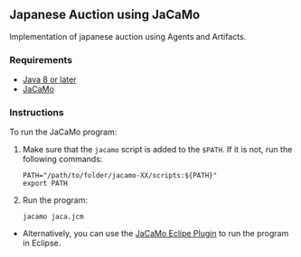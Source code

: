 ## Japanese Auction using JaCaMo

Implementation of japanese auction using Agents and Artifacts.

### Requirements

* [Java 8 or later](https://www.java.com/en/download/)
* [JaCaMo](http://jacamo.sourceforge.net/)

### Instructions

To run the JaCaMo program:

1. Make sure that the `jacamo` script is added to the `$PATH`. If it is not, run the following commands:
    ```
    PATH="/path/to/folder/jacamo-XX/scripts:${PATH}"
    export PATH
    ```
2. Run the program:
    ```
    jacamo jaca.jcm
    ```
* Alternatively, you can use the [JaCaMo Eclipe Plugin](http://jacamo.sourceforge.net/eclipseplugin/tutorial/) to run the program in Eclipse.